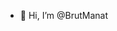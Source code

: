 - 👋 Hi, I’m @BrutManat

<!---
BrutManat/BrutManat is a ✨ special ✨ repository because its `README.md` (this file) appears on your GitHub profile.
You can click the Preview link to take a look at your changes.
--->
